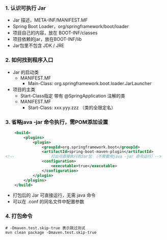 
### 1. 认识可执行 Jar

- Jar 描述，META-INF/MANIFEST.MF
- Spring Boot Loader，org/springframework/boot/loader 
- 项⽬自己的内容，放在 BOOT-INF/classes
- 项⽬依赖的jar，放在BOOT-INF/lib
- Jar包里不包含 JDK / JRE


### 2. 如何找到程序入口
- Jar 的启动类
    - MANIFEST.MF
        - Main-Class: org.springframework.boot.loader.JarLauncher
- 项目的主类 
    - Start-Class指定 带有 @SpringApplication 注解的类
    - MANIFEST.MF
        - Start-Class: xxx.yyy.zzz （类的全限定名）



### 3. 省略java -jar 命令执行，需POM添加设置

```xml
	<build>
		<plugins>
			<plugin>
				<groupId>org.springframework.boot</groupId>
				<artifactId>spring-boot-maven-plugin</artifactId>
<!--				打出可直接执行的Jar包 （不需要用java -jar 命令运行）-->
				<configuration>
					<executable>true</executable>
				</configuration>
			</plugin>
		</plugins>
	</build>
```

- 打包后的 Jar 可直接运⾏，⽆需 java 命令
- 可以在 .conf 的同名文件中配置参数

### 4. 打包命令

```shell
# -Dmaven.test.skip-true 表示跳过测试
mvn clean package -Dmaven.test.skip-true
```
